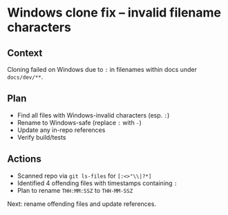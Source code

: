 # Windows clone fix – invalid filename characters

## Context
Cloning failed on Windows due to `:` in filenames within docs under `docs/dev/**`.

## Plan
- Find all files with Windows-invalid characters (esp. `:`)
- Rename to Windows-safe (replace `:` with `-`)
- Update any in-repo references
- Verify build/tests

## Actions
- Scanned repo via `git ls-files` for `[:<>"\\|?*]`
- Identified 4 offending files with timestamps containing `:`
- Plan to rename `THH:MM:SSZ` to `THH-MM-SSZ`

Next: rename offending files and update references.
